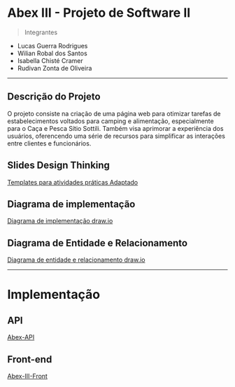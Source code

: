 # Abex III - Projeto de Software II

> Integrantes
- Lucas Guerra Rodrigues
- Wilian Robal dos Santos
- Isabella Chisté Cramer
- Rudivan Zonta de Oliveira

***

## Descrição do Projeto
  O projeto consiste na criação de uma página web para otimizar tarefas de estabelecimentos voltados para camping e alimentação, especialmente para o Caça e Pesca Sítio Sottili.
  Também visa aprimorar a experiência dos usuários, oferencendo uma série de recursos para simplificar as interações entre clientes e funcionários.

## Slides Design Thinking
[Templates para atividades práticas Adaptado](https://docs.google.com/presentation/d/1yLY3suFHvZKG9k30_dwhl2oktnT-NDQ2w4NEHFfX1pA/edit?pli=1#slide=id.p7)

## Diagrama de implementação
[Diagrama de implementação draw.io](https://drive.google.com/file/d/1RvS7RkBqp2vJU-aEQUPPK5spJ4oJ_8Nw/view?usp=sharing)

## Diagrama de Entidade e Relacionamento
[Diagrama de entidade e relacionamento draw.io](https://app.diagrams.net/#G1CnmfagB-XcqRVVFkxK-YQoRFYJak-1sF#%7B%22pageId%22%3A%22R2lEEEUBdFMjLlhIrx00%22%7D)

***

# Implementação

## API
[Abex-API](https://github.com/LuckyGRodrigues/Abex--III)

## Front-end
[Abex-III-Front](https://github.com/LuckyGRodrigues/Abex--III---Front)
